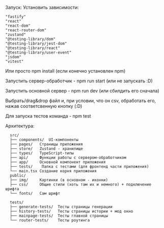 Запуск:
Установить зависимости: 

    "fastify"  
    "react"  
    "react-dom"
    "react-router-dom"
    "zustand"  
    "@testing-library/dom"
    "@testing-library/jest-dom"
    "@testing-library/react"
    "@testing-library/user-event"
    "jsdom"
    "vitest"
    
Или просто npm install (если конечно установлен npm) <br>
    
Запустить сервер-обработчик - npm run start (или не запускать :D) <br>

Запустить основной сервер - npm run dev (или сбилдить его сначала) <br>

Выбрать/drag&drop файл и, при условии, что он csv, обработать его, нажав соответсвенную кнопку (:D) <br>

Для запуска тестов команда - npm test <br>

   Архитектура: 

      src/  
      ├── components/  UI-компоненты 
      ├── pages/   Страницы приложения
      ├── store/   Zustand - хранилище
      ├── types/   TypeScript-типы
      ├── api/     Функции работы с сервером-обработчиком
      ├── app/     Основной компонент приложения
      ├── tests/    Папка с тестами (для фронтенд части приложения)
      └── main.tsx Создание корня приложения
      public/
      ├── img/     Картинки (в основном - иконки)
      ├── css/     Общие стили (хоть там их и немного) + подключение шрифта
      └── fonts/   Сам шрифт

      tests/
      ├── generate-tests/  Тесты страницы генерации
      ├── history-tests/   Тесты страницы истории + мод окно
      ├── mainpage-tests/  Тесты главной страницы
      └── router-tests/    Тесты роутинга

